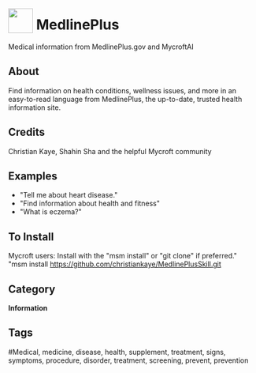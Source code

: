 # <img src="https://raw.githack.com/FortAwesome/Font-Awesome/master/svgs/solid/laptop-medical.svg" card_color="#22A7F0" width="50" height="50" style="vertical-align:bottom"/> MedlinePlus
Medical information from MedlinePlus.gov and MycroftAI

## About
Find information on health conditions, wellness issues, and more in an easy-to-read language from MedlinePlus, the up-to-date, trusted health information site.

## Credits
Christian Kaye, Shahin Sha and the helpful Mycroft community

## Examples
* "Tell me about heart disease."
* "Find information about health and fitness"
* "What is eczema?"

## To Install
Mycroft users: Install with the "msm install" or "git clone" if preferred."
"msm install https://github.com/christiankaye/MedlinePlusSkill.git

## Category
**Information**

## Tags
#Medical, medicine, disease, health, supplement, treatment, signs, symptoms, procedure, disorder, treatment, screening, prevent, prevention

